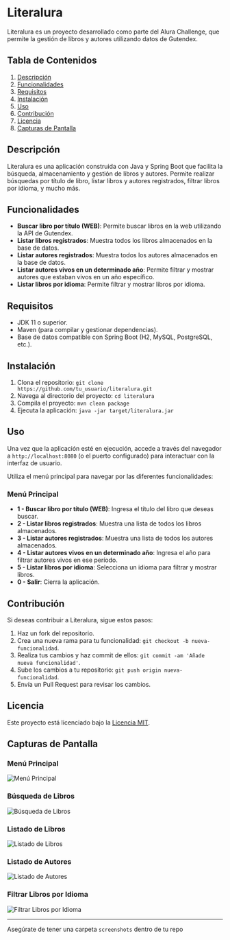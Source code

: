 # Literalura

Literalura es un proyecto desarrollado como parte del Alura Challenge, que permite la gestión de libros y autores utilizando datos de Gutendex.

## Tabla de Contenidos

1. [Descripción](#descripción)
2. [Funcionalidades](#funcionalidades)
3. [Requisitos](#requisitos)
4. [Instalación](#instalación)
5. [Uso](#uso)
6. [Contribución](#contribución)
7. [Licencia](#licencia)
8. [Capturas de Pantalla](#capturas-de-pantalla)

## Descripción

Literalura es una aplicación construida con Java y Spring Boot que facilita la búsqueda, almacenamiento y gestión de libros y autores. Permite realizar búsquedas por título de libro, listar libros y autores registrados, filtrar libros por idioma, y mucho más.

## Funcionalidades

- **Buscar libro por título (WEB)**: Permite buscar libros en la web utilizando la API de Gutendex.
- **Listar libros registrados**: Muestra todos los libros almacenados en la base de datos.
- **Listar autores registrados**: Muestra todos los autores almacenados en la base de datos.
- **Listar autores vivos en un determinado año**: Permite filtrar y mostrar autores que estaban vivos en un año específico.
- **Listar libros por idioma**: Permite filtrar y mostrar libros por idioma.

## Requisitos

- JDK 11 o superior.
- Maven (para compilar y gestionar dependencias).
- Base de datos compatible con Spring Boot (H2, MySQL, PostgreSQL, etc.).

## Instalación

1. Clona el repositorio: `git clone https://github.com/tu_usuario/literalura.git`
2. Navega al directorio del proyecto: `cd literalura`
3. Compila el proyecto: `mvn clean package`
4. Ejecuta la aplicación: `java -jar target/literalura.jar`

## Uso

Una vez que la aplicación esté en ejecución, accede a través del navegador a `http://localhost:8080` (o el puerto configurado) para interactuar con la interfaz de usuario.

Utiliza el menú principal para navegar por las diferentes funcionalidades:

### Menú Principal

- **1 - Buscar libro por título (WEB)**: Ingresa el título del libro que deseas buscar.
- **2 - Listar libros registrados**: Muestra una lista de todos los libros almacenados.
- **3 - Listar autores registrados**: Muestra una lista de todos los autores almacenados.
- **4 - Listar autores vivos en un determinado año**: Ingresa el año para filtrar autores vivos en ese período.
- **5 - Listar libros por idioma**: Selecciona un idioma para filtrar y mostrar libros.
- **0 - Salir**: Cierra la aplicación.

## Contribución

Si deseas contribuir a Literalura, sigue estos pasos:

1. Haz un fork del repositorio.
2. Crea una nueva rama para tu funcionalidad: `git checkout -b nueva-funcionalidad`.
3. Realiza tus cambios y haz commit de ellos: `git commit -am 'Añade nueva funcionalidad'`.
4. Sube los cambios a tu repositorio: `git push origin nueva-funcionalidad`.
5. Envía un Pull Request para revisar los cambios.

## Licencia

Este proyecto está licenciado bajo la [Licencia MIT](LICENSE).

## Capturas de Pantalla

### Menú Principal

![Menú Principal](screenshots/menu_principal.png)

### Búsqueda de Libros

![Búsqueda de Libros](screenshots/busqueda_libros.png)

### Listado de Libros

![Listado de Libros](screenshots/listado_libros.png)

### Listado de Autores

![Listado de Autores](screenshots/listado_autores.png)

### Filtrar Libros por Idioma

![Filtrar Libros por Idioma](screenshots/filtrar_libros_idioma.png)

---

Asegúrate de tener una carpeta `screenshots` dentro de tu repo
